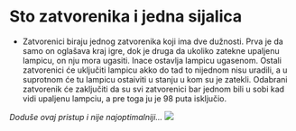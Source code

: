 # Sto zatvorenika i jedna sijalica
- Zatvorenici biraju jednog zatvorenika koji ima dve dužnosti. Prva je da samo on oglašava kraj igre, dok je druga da ukoliko zatekne upaljenu lampicu, on nju mora ugasiti. Inace ostavlja lampicu ugasenom. Ostali zatvorenici će uključiti lampicu akko do tad to nijednom nisu uradili, a u suprotnom će tu lampicu ostaiviti u stanju u kom su je zatekli. Odabrani zatvorenik će zaključiti da su svi zatvorenici bar jednom bili u sobi kad vidi upaljenu lampciu, a pre toga ju je 98 puta isključio.


*Doduše ovaj pristup i nije najoptimalniji...*
![](https://github.com/Matija-Djordjevic/Zadaci/blob/main/PrisonersDilemaSpecs.png)